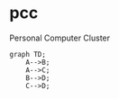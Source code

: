 # pcc
Personal Computer Cluster


```mermaid
graph TD;
    A-->B;
    A-->C;
    B-->D;
    C-->D;
```
